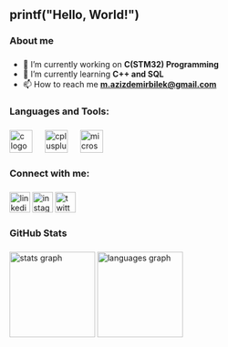 <h2 align="left">printf("Hello, World!")</h2>

###

<h3 align="left">About me</h3>

###

- 🔭 I’m currently working on **C(STM32) Programming**
- 🌱 I’m currently learning **C++ and SQL**
- 📫 How to reach me **m.azizdemirbilek@gmail.com**

###

<h3 align="left">Languages and Tools:</h3>

###

<div align="left">
  <img src="https://cdn.jsdelivr.net/gh/devicons/devicon/icons/c/c-plain.svg" height="40" alt="c logo"  />
  <img width="14" />
  <img src="https://cdn.jsdelivr.net/gh/devicons/devicon/icons/cplusplus/cplusplus-plain.svg" height="40" alt="cplusplus logo"  />
  <img width="14" />
  <img src="https://cdn.simpleicons.org/microsoftsqlserver/CC2927" height="40" alt="microsoftsqlserver logo"  />
</div>

###

<h3 align="left">Connect with me:</h3>

###

<div align="left">
    <a href="https://tr.linkedin.com/in/azizdb" target="_blank">
      <img src="https://img.shields.io/static/v1?message=azizdb&logo=linkedin&label=&color=34465D&logoColor=white&labelColor=0A66C2&style=for-the-badge" height="36" alt="linkedin logo"  /></a>
    <a href="https://www.instagram.com/azizdb" target="_blank">
      <img src="https://img.shields.io/static/v1?message=azizdb&logo=instagram&label=&color=34465D&logoColor=white&labelColor=E4405F&style=for-the-badge" height="36" alt="instagram logo"  /></a>
    <a href="https://x.com/azizdemirbilek" target="_blank">
      <img src="https://img.shields.io/static/v1?message=azizdemirbilek&logo=X&label=&color=34465D&logoColor=white&labelColor=000000&style=for-the-badge" height="36" alt="twitter logo"  /></a>
</div>

###

<h3 align="left">GitHub Stats</h3>

###

<div align="left">
  <img src="https://github-readme-stats.vercel.app/api?username=azizdb&hide_title=false&hide_rank=false&show_icons=true&include_all_commits=true&count_private=true&disable_animations=false&theme=midnight-purple&locale=en&hide_border=false" height="150" alt="stats graph"  />
  <img src="https://github-readme-stats.vercel.app/api/top-langs?username=azizdb&locale=en&hide_title=false&layout=compact&card_width=320&langs_count=5&theme=midnight-purple&hide_border=false" height="150" alt="languages graph"  />
</div>

###
